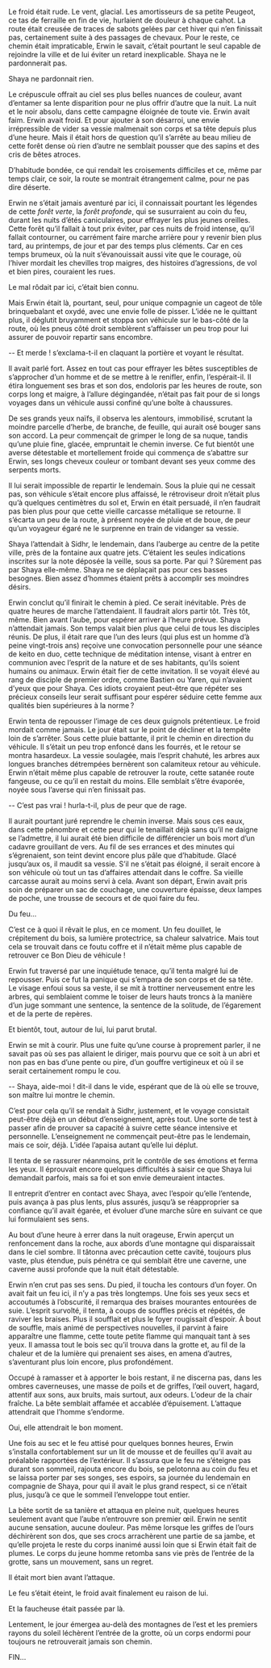 Le froid était rude. Le vent, glacial. Les amortisseurs de sa petite Peugeot, ce tas de ferraille en fin de vie, hurlaient de douleur à chaque cahot. La route était creusée de traces de sabots gelées par cet hiver qui n’en finissait pas, certainement suite à des passages de chevaux. Pour le reste, ce chemin était impraticable, Erwin le savait, c’était pourtant le seul capable de rejoindre la ville et de lui éviter un retard inexplicable. Shaya ne le pardonnerait pas.

Shaya ne pardonnait rien.

Le crépuscule offrait au ciel ses plus belles nuances de couleur, avant d’entamer sa lente disparition pour ne plus offrir d’autre que la nuit. La nuit et le noir absolu, dans cette campagne éloignée de toute vie. Erwin avait faim. Erwin avait froid. Et pour ajouter à son désarroi, une envie irrépressible de vider sa vessie malmenait son corps et sa tête depuis plus d’une heure. Mais il était hors de question qu’il s’arrête au beau milieu de cette forêt dense où rien d’autre ne semblait pousser que des sapins et des cris de bêtes atroces.

D’habitude bondée, ce qui rendait les croisements difficiles et ce, même par temps clair, ce soir, la route se montrait étrangement calme, pour ne pas dire déserte.

Erwin ne s’était jamais aventuré par ici, il connaissait pourtant les légendes de cette *forêt verte*, la *forêt profonde*, qui se susurraient au coin du feu, durant les nuits d’étés caniculaires, pour effrayer les plus jeunes oreilles. Cette forêt qu’il fallait à tout prix éviter, par ces nuits de froid intense, qu’il fallait contourner, ou carrément faire marche arrière pour y revenir bien plus tard, au printemps, de jour et par des temps plus cléments. Car en ces temps brumeux, où la nuit s’évanouissait aussi vite que le courage, où l’hiver mordait les chevilles trop maigres, des histoires d’agressions, de vol et bien pires, couraient les rues.

Le mal rôdait par ici, c’était bien connu.

Mais Erwin était là, pourtant, seul, pour unique compagnie un cageot de tôle brinquebalant et oxydé, avec une envie folle de pisser. L’idée ne le quittant plus, il déglutit bruyamment et stoppa son véhicule sur le bas-côté de la route, où les pneus côté droit semblèrent s’affaisser un peu trop pour lui assurer de pouvoir repartir sans encombre.

-- Et merde ! s’exclama-t-il en claquant la portière et voyant le résultat.

Il avait parlé fort. Assez en tout cas pour effrayer les bêtes susceptibles de s’approcher d’un homme et de se mettre à le renifler, enfin, l’espérait-il. Il étira longuement ses bras et son dos, endoloris par les heures de route, son corps long et maigre, à l’allure dégingandée, n’était pas fait pour de si longs voyages dans un véhicule aussi confiné qu’une boîte à chaussures.

De ses grands yeux naïfs, il observa les alentours, immobilisé, scrutant la moindre parcelle d’herbe, de branche, de feuille, qui aurait osé bouger sans son accord. La peur commençait de grimper le long de sa nuque, tandis qu’une pluie fine, glacée, empruntait le chemin inverse. Ce fut bientôt une averse détestable et mortellement froide qui commença de s’abattre sur Erwin, ses longs cheveux couleur or tombant devant ses yeux comme des serpents morts.

Il lui serait impossible de repartir le lendemain. Sous la pluie qui ne cessait pas, son véhicule s’était encore plus affaissé, le rétroviseur droit n’était plus qu’à quelques centimètres du sol et, Erwin en était persuadé, il n’en faudrait pas bien plus pour que cette vieille carcasse métallique se retourne. Il s’écarta un peu de la route, à présent noyée de pluie et de boue, de peur qu’un voyageur égaré ne le surprenne en train de vidanger sa vessie.

Shaya l’attendait à Sidhr, le lendemain, dans l’auberge au centre de la petite ville, près de la fontaine aux quatre jets. C’étaient les seules indications inscrites sur la note déposée la veille, sous sa porte. Par qui ? Sûrement pas par Shaya elle-même. Shaya ne se déplaçait pas pour ces basses besognes. Bien assez d’hommes étaient prêts à accomplir ses moindres désirs.

Erwin conclut qu’il finirait le chemin à pied. Ce serait inévitable. Près de quatre heures de marche l’attendaient. Il faudrait alors partir tôt. Très tôt, même. Bien avant l’aube, pour espérer arriver à l’heure prévue. Shaya n’attendait jamais. Son temps valait bien plus que celui de tous les disciples réunis. De plus, il était rare que l’un des leurs (qui plus est un homme d’à peine vingt-trois ans) reçoive une convocation personnelle pour une séance de keito en duo, cette technique de méditation intense, visant à entrer en communion avec l’esprit de la nature et de ses habitants, qu’ils soient humains ou animaux. Erwin était fier de cette invitation. Il se voyait élevé au rang de disciple de premier ordre, comme Bastien ou Yaren, qui n’avaient d’yeux que pour Shaya. Ces idiots croyaient peut-être que répéter ses précieux conseils leur serait suffisant pour espérer séduire cette femme aux qualités bien supérieures à la norme ?

Erwin tenta de repousser l’image de ces deux guignols prétentieux. Le froid mordait comme jamais. Le jour était sur le point de décliner et la tempête loin de s’arrêter. Sous cette pluie battante, il prit le chemin en direction du véhicule. Il s’était un peu trop enfoncé dans les fourrés, et le retour se montra hasardeux. La vessie soulagée, mais l’esprit chahuté, les arbres aux longues branches détrempées bernèrent son calamiteux retour au véhicule. Erwin n’était même plus capable de retrouver la route, cette satanée route fangeuse, ou ce qu’il en restait du moins. Elle semblait s’être évaporée, noyée sous l’averse qui n’en finissait pas.

-- C’est pas vrai ! hurla-t-il, plus de peur que de rage.

Il aurait pourtant juré reprendre le chemin inverse. Mais sous ces eaux, dans cette pénombre et cette peur qui le tenaillait déjà sans qu’il ne daigne se l’admettre, il lui aurait été bien difficile de différencier un bois mort d’un cadavre grouillant de vers. Au fil de ses errances et des minutes qui s’égrenaient, son teint devint encore plus pâle que d’habitude. Glacé jusqu’aux os, il maudit sa vessie. S’il ne s’était pas éloigné, il serait encore à son véhicule où tout un tas d’affaires attendait dans le coffre. Sa vieille carcasse aurait au moins servi à cela. Avant son départ, Erwin avait pris soin de préparer un sac de couchage, une couverture épaisse, deux lampes de poche, une trousse de secours et de quoi faire du feu.

Du feu...

C’est ce à quoi il rêvait le plus, en ce moment. Un feu douillet, le crépitement du bois, sa lumière protectrice, sa chaleur salvatrice. Mais tout cela se trouvait dans ce foutu coffre et il n’était même plus capable de retrouver ce Bon Dieu de véhicule !

Erwin fut traversé par une inquiétude tenace, qu’il tenta malgré lui de repousser. Puis ce fut la panique qui s’empara de son corps et de sa tête. Le visage enfoui sous sa veste, il se mit à trottiner nerveusement entre les arbres, qui semblaient comme le toiser de leurs hauts troncs à la manière d’un juge sommant une sentence, la sentence de la solitude, de l’égarement et de la perte de repères.

Et bientôt, tout, autour de lui, lui parut brutal.

Erwin se mit à courir. Plus une fuite qu’une course à proprement parler, il ne savait pas où ses pas allaient le diriger, mais pourvu que ce soit à un abri et non pas en bas d’une pente ou pire, d’un gouffre vertigineux et où il se serait certainement rompu le cou.

-- Shaya, aide-moi ! dit-il dans le vide, espérant que de là où elle se trouve, son maître lui montre le chemin.

C’est pour cela qu’il se rendait à Sidhr, justement, et le voyage consistait peut-être déjà en un début d’enseignement, après tout. Une sorte de test à passer afin de prouver sa capacité à suivre cette séance intensive et personnelle. L’enseignement ne commençait peut-être pas le lendemain, mais ce soir, déjà. L’idée l’apaisa autant qu’elle lui déplut.

Il tenta de se rassurer néanmoins, prit le contrôle de ses émotions et ferma les yeux. Il éprouvait encore quelques difficultés à saisir ce que Shaya lui demandait parfois, mais sa foi et son envie demeuraient intactes.

Il entreprit d’entrer en contact avec Shaya, avec l’espoir qu’elle l’entende, puis avança à pas plus lents, plus assurés, jusqu’à se réapproprier sa confiance qu’il avait égarée, et évoluer d’une marche sûre en suivant ce que lui formulaient ses sens.

Au bout d’une heure à errer dans la nuit orageuse, Erwin aperçut un renfoncement dans la roche, aux abords d’une montagne qui disparaissait dans le ciel sombre. Il tâtonna avec précaution cette cavité, toujours plus vaste, plus étendue, puis pénétra ce qui semblait être une caverne, une caverne aussi profonde que la nuit était détestable.

Erwin n’en crut pas ses sens. Du pied, il toucha les contours d’un foyer. On avait fait un feu ici, il n’y a pas très longtemps. Une fois ses yeux secs et accoutumés à l’obscurité, il remarqua des braises mourantes entourées de suie. L’esprit survolté, il tenta, à coups de souffles précis et répétés, de raviver les braises. Plus il soufflait et plus le foyer rougissait d’espoir. À bout de souffle, mais animé de perspectives nouvelles, il parvint à faire apparaître une flamme, cette toute petite flamme qui manquait tant à ses yeux. Il amassa tout le bois sec qu’il trouva dans la grotte et, au fil de la chaleur et de la lumière qui prenaient ses aises, en amena d’autres, s’aventurant plus loin encore, plus profondément.

Occupé à ramasser et à apporter le bois restant, il ne discerna pas, dans les ombres caverneuses, une masse de poils et de griffes, l’œil ouvert, hagard, attentif aux sons, aux bruits, mais surtout, aux odeurs. L’odeur de la chair fraîche. La bête semblait affamée et accablée d’épuisement. L’attaque attendrait que l’homme s’endorme.

Oui, elle attendrait le bon moment.

Une fois au sec et le feu attisé pour quelques bonnes heures, Erwin s’installa confortablement sur un lit de mousse et de feuilles qu’il avait au préalable rapportées de l’extérieur. Il s’assura que le feu ne s’éteigne pas durant son sommeil, rajouta encore du bois, se pelotonna au coin du feu et se laissa porter par ses songes, ses espoirs, sa journée du lendemain en compagnie de Shaya, pour qui il avait le plus grand respect, si ce n’était plus, jusqu’à ce que le sommeil l’enveloppe tout entier.

La bête sortit de sa tanière et attaqua en pleine nuit, quelques heures seulement avant que l’aube n’entrouvre son premier œil. Erwin ne sentit aucune sensation, aucune douleur. Pas même lorsque les griffes de l’ours déchirèrent son dos, que ses crocs arrachèrent une partie de sa jambe, et qu’elle projeta le reste du corps inanimé aussi loin que si Erwin était fait de plumes. Le corps du jeune homme retomba sans vie près de l’entrée de la grotte, sans un mouvement, sans un regret.

Il était mort bien avant l’attaque.

Le feu s’était éteint, le froid avait finalement eu raison de lui.

Et la faucheuse était passée par là.

Lentement, le jour émergea au-delà des montagnes de l’est et les premiers rayons du soleil léchèrent l’entrée de la grotte, où un corps endormi pour toujours ne retrouverait jamais son chemin.

FIN...